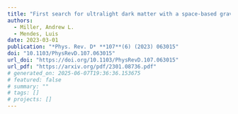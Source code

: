 ```yaml
---
title: "First search for ultralight dark matter with a space-based gravitational-wave antenna: LISA Pathfinder"
authors:
  - Miller, Andrew L.
  - Mendes, Luis
date: 2023-03-01
publication: "*Phys. Rev. D* **107**(6) (2023) 063015"
doi: "10.1103/PhysRevD.107.063015"
url_doi: "https://doi.org/10.1103/PhysRevD.107.063015"
url_pdf: "https://arxiv.org/pdf/2301.08736.pdf"
# generated_on: 2025-06-07T19:36:36.153675
# featured: false
# summary: ""
# tags: []
# projects: []
---
```

